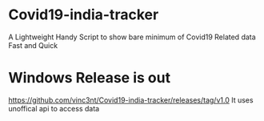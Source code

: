 # Covid19-india-tracker
A Lightweight Handy Script to show bare minimum of Covid19 Related data Fast and Quick
# Windows Release is out
https://github.com/vinc3nt/Covid19-india-tracker/releases/tag/v1.0
It uses unoffical api to access data
